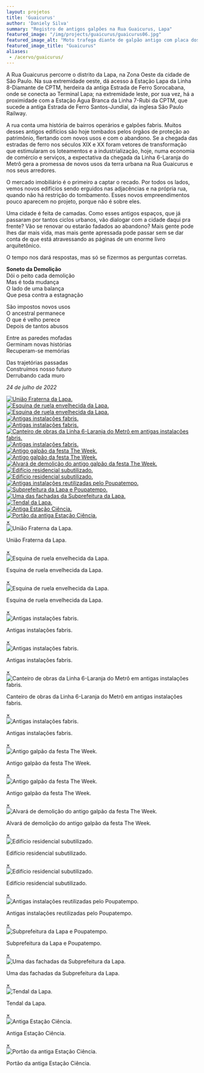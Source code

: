 ```yaml
---
layout: projetos
title: 'Guaicurus'
author: 'Daniely Silva'
summary: "Registro de antigos galpões na Rua Guaicurus, Lapa"
featured_image: "/img/projects/guaicurus/guaicurus06.jpg"
featured_image_alt: "Moto trafega diante de galpão antigo com placa dos Correios"
featured_image_title: "Guaicurus"
aliases:
 - /acervo/guaicurus/
---
```


A Rua Guaicurus percorre o distrito da Lapa, na Zona Oeste da cidade de São Paulo. Na sua extremidade oeste, dá acesso à Estação Lapa da Linha 8-Diamante de CPTM, herdeira da antiga Estrada de Ferro Sorocabana, onde se conecta ao Terminal Lapa; na extremidade leste, por sua vez, há a proximidade com a Estação Água Branca da Linha 7-Rubi da CPTM, que sucede a antiga Estrada de Ferro Santos-Jundiaí, da inglesa São Paulo Railway.

A rua conta uma história de bairros operários e galpões fabris. Muitos desses antigos edifícios são hoje tombados pelos órgãos de proteção ao patrimônio, flertando com novos usos e com o abandono. Se a chegada das estradas de ferro nos séculos XIX e XX foram vetores de transformação que estimularam os loteamentos e a industrialização, hoje, numa economia de comércio e serviços, a expectativa da chegada da Linha 6-Laranja do Metrô gera a promessa de novos usos da terra urbana na Rua Guaicurus e nos seus arredores.

O mercado imobiliário é o primeiro a captar o recado. Por todos os lados, vemos novos edifícios sendo erguidos nas adjacências e na própria rua, quando não há restrição do tombamento. Esses novos empreendimentos pouco aparecem no projeto, porque não é sobre eles.

Uma cidade é feita de camadas. Como esses antigos espaços, que já passaram por tantos ciclos urbanos, vão dialogar com a cidade daqui pra frente? Vão se renovar ou estarão fadados ao abandono? Mais gente pode lhes dar mais vida, mas mais gente apressada pode passar sem se dar conta de que está atravessando as páginas de um enorme livro arquitetônico.

O tempo nos dará respostas, mas só se fizermos as perguntas corretas.

**Soneto da Demolição**\
Dói o peito cada demolição\
Mas é toda mudança\
O lado de uma balança\
Que pesa contra a estagnação

São impostos novos usos\
O ancestral permanece\
O que é velho perece\
Depois de tantos abusos

Entre as paredes mofadas\
Germinam novas histórias\
Recuperam-se memórias

Das trajetórias passadas\
Construímos nosso futuro\
Derrubando cada muro

*24 de julho de 2022*

<div hidden>

![União Fraterna da Lapa](/img/projects/guaicurus/guaicurus07.jpg "União Fraterna da Lapa.")

![Esquina de ruela envelhecida da Lapa](/img/projects/guaicurus/guaicurus08.jpg "Esquina de ruela envelhecida da Lapa.")

![Esquina de ruela envelhecida da Lapa](/img/projects/guaicurus/guaicurus09.jpg "Esquina de ruela envelhecida da Lapa.")

![Antigas instalações fabris](/img/projects/guaicurus/guaicurus10.jpg "Antigas instalações fabris.")

![Antigas instalações fabris](/img/projects/guaicurus/guaicurus11.jpg "Antigas instalações fabris.")

![Canteiro de obras da Linha 6-Laranja do Metrô em antigas instalações fabris](/img/projects/guaicurus/guaicurus12.jpg "Canteiro de obras da Linha 6-Laranja do Metrô em antigas instalações fabris.")

![Antigas instalações fabris](/img/projects/guaicurus/guaicurus13.jpg "Antigas instalações fabris.")

![Antigo galpão da festa The Week](/img/projects/guaicurus/guaicurus14.jpg "Antigo galpão da festa The Week.")

![Antigo galpão da festa The Week](/img/projects/guaicurus/guaicurus15.jpg "Antigo galpão da festa The Week.")

![Alvará de demolição do antigo galpão da festa The Week](/img/projects/guaicurus/guaicurus16.jpg "Alvará de demolição do antigo galpão da festa The Week.")

![Edifício residencial subutilizado](/img/projects/guaicurus/guaicurus18.jpg "Edifício residencial subutilizado.")

![Edifício residencial subutilizado](/img/projects/guaicurus/guaicurus17.jpg "Edifício residencial subutilizado.")

![Antigas instalações reutilizadas pelo Poupatempo](/img/projects/guaicurus/guaicurus19.jpg "Antigas instalações reutilizadas pelo Poupatempo.")

![Subprefeitura da Lapa e Poupatempo](/img/projects/guaicurus/guaicurus20.jpg "Subprefeitura da Lapa e Poupatempo.")

![Uma das fachadas da Subprefeitura da Lapa](/img/projects/guaicurus/guaicurus21.jpg "Uma das fachadas da Subprefeitura da Lapa.")

![Tendal da Lapa](/img/projects/guaicurus/guaicurus22.jpg "Tendal da Lapa.")

![Antiga Estação Ciência](/img/projects/guaicurus/guaicurus23.jpg "Antiga Estação Ciência.")

![Portão da antiga Estação Ciência](/img/projects/guaicurus/guaicurus24.jpg "Portão da antiga Estação Ciência.")
</div>

<section class="galeria">

  <div class="item"><a href="#imagem1"><img src="/img/projects/guaicurus/guaicurus07.jpg" alt="União Fraterna da Lapa." title="União Fraterna da Lapa." /></a></div>
  <div class="item"><a href="#imagem2"><img src="/img/projects/guaicurus/guaicurus08.jpg" alt="Esquina de ruela envelhecida da Lapa." title="Esquina de ruela envelhecida da Lapa." /></a></div>
  <div class="item"><a href="#imagem3"><img src="/img/projects/guaicurus/guaicurus09.jpg" alt="Esquina de ruela envelhecida da Lapa." title="Esquina de ruela envelhecida da Lapa." /></a></div>
  <div class="item"><a href="#imagem4"><img src="/img/projects/guaicurus/guaicurus10.jpg" alt="Antigas instalações fabris." title="Antigas instalações fabris." /></a></div>
  <div class="item"><a href="#imagem5"><img src="/img/projects/guaicurus/guaicurus11.jpg" alt="Antigas instalações fabris." title="Antigas instalações fabris." /></a></div>
  <div class="item"><a href="#imagem6"><img src="/img/projects/guaicurus/guaicurus12.jpg" alt="Canteiro de obras da Linha 6-Laranja do Metrô em antigas instalações fabris." title="Canteiro de obras da Linha 6-Laranja do Metrô em antigas instalações fabris." /></a></div>
  <div class="item"><a href="#imagem7"><img src="/img/projects/guaicurus/guaicurus13.jpg" alt="Antigas instalações fabris." title="Antigas instalações fabris." /></a></div>
  <div class="item"><a href="#imagem8"><img src="/img/projects/guaicurus/guaicurus14.jpg" alt="Antigo galpão da festa The Week." title="Antigo galpão da festa The Week." /></a></div>
  <div class="item"><a href="#imagem9"><img src="/img/projects/guaicurus/guaicurus15.jpg" alt="Antigo galpão da festa The Week." title="Antigo galpão da festa The Week." /></a></div>
  <div class="item"><a href="#imagem10"><img src="/img/projects/guaicurus/guaicurus16.jpg" alt="Alvará de demolição do antigo galpão da festa The Week." title="Alvará de demolição do antigo galpão da festa The Week." /></a></div>
  <div class="item"><a href="#imagem11"><img src="/img/projects/guaicurus/guaicurus18.jpg" alt="Edifício residencial subutilizado." title="Edifício residencial subutilizado." /></a></div>
  <div class="item"><a href="#imagem12"><img src="/img/projects/guaicurus/guaicurus17.jpg" alt="Edifício residencial subutilizado." title="Edifício residencial subutilizado." /></a></div>
  <div class="item"><a href="#imagem13"><img src="/img/projects/guaicurus/guaicurus19.jpg" alt="Antigas instalações reutilizadas pelo Poupatempo." title="Antigas instalações reutilizadas pelo Poupatempo." /></a></div>
  <div class="item"><a href="#imagem14"><img src="/img/projects/guaicurus/guaicurus20.jpg" alt="Subprefeitura da Lapa e Poupatempo." title="Subprefeitura da Lapa e Poupatempo." /></a></div>
  <div class="item"><a href="#imagem15"><img src="/img/projects/guaicurus/guaicurus21.jpg" alt="Uma das fachadas da Subprefeitura da Lapa." title="Uma das fachadas da Subprefeitura da Lapa." /></a></div>
  <div class="item"><a href="#imagem16"><img src="/img/projects/guaicurus/guaicurus22.jpg" alt="Tendal da Lapa." title="Tendal da Lapa." /></a></div>
  <div class="item"><a href="#imagem17"><img src="/img/projects/guaicurus/guaicurus23.jpg" alt="Antiga Estação Ciência." title="Antiga Estação Ciência." /></a></div>
  <div class="item"><a href="#imagem18"><img src="/img/projects/guaicurus/guaicurus24.jpg" alt="Portão da antiga Estação Ciência." title="Portão da antiga Estação Ciência." /></a></div>

</section>

<div class="lightboxes">

  <div class="lightbox" id="imagem1"><a href="#" class="fechar">&times;</a><div class="conteudo"><img src="/img/projects/guaicurus/guaicurus07.jpg" alt="União Fraterna da Lapa." title="União Fraterna da Lapa." /><p>União Fraterna da Lapa.</p></div></div>
  <div class="lightbox" id="imagem2"><a href="#" class="fechar">&times;</a><div class="conteudo"><img src="/img/projects/guaicurus/guaicurus08.jpg" alt="Esquina de ruela envelhecida da Lapa." title="Esquina de ruela envelhecida da Lapa." /><p>Esquina de ruela envelhecida da Lapa.</p></div></div>
  <div class="lightbox" id="imagem3"><a href="#" class="fechar">&times;</a><div class="conteudo"><img src="/img/projects/guaicurus/guaicurus09.jpg" alt="Esquina de ruela envelhecida da Lapa." title="Esquina de ruela envelhecida da Lapa." /><p>Esquina de ruela envelhecida da Lapa.</p></div></div>
  <div class="lightbox" id="imagem4"><a href="#" class="fechar">&times;</a><div class="conteudo"><img src="/img/projects/guaicurus/guaicurus10.jpg" alt="Antigas instalações fabris." title="Antigas instalações fabris." /><p>Antigas instalações fabris.</p></div></div>
  <div class="lightbox" id="imagem5"><a href="#" class="fechar">&times;</a><div class="conteudo"><img src="/img/projects/guaicurus/guaicurus11.jpg" alt="Antigas instalações fabris." title="Antigas instalações fabris." /><p>Antigas instalações fabris.</p></div></div>
  <div class="lightbox" id="imagem6"><a href="#" class="fechar">&times;</a><div class="conteudo"><img src="/img/projects/guaicurus/guaicurus12.jpg" alt="Canteiro de obras da Linha 6-Laranja do Metrô em antigas instalações fabris." title="Canteiro de obras da Linha 6-Laranja do Metrô em antigas instalações fabris." /><p>Canteiro de obras da Linha 6-Laranja do Metrô em antigas instalações fabris.</p></div></div>
  <div class="lightbox" id="imagem7"><a href="#" class="fechar">&times;</a><div class="conteudo"><img src="/img/projects/guaicurus/guaicurus13.jpg" alt="Antigas instalações fabris." title="Antigas instalações fabris." /><p>Antigas instalações fabris.</p></div></div>
  <div class="lightbox" id="imagem8"><a href="#" class="fechar">&times;</a><div class="conteudo"><img src="/img/projects/guaicurus/guaicurus14.jpg" alt="Antigo galpão da festa The Week." title="Antigo galpão da festa The Week." /><p>Antigo galpão da festa The Week.</p></div></div>
  <div class="lightbox" id="imagem9"><a href="#" class="fechar">&times;</a><div class="conteudo"><img src="/img/projects/guaicurus/guaicurus15.jpg" alt="Antigo galpão da festa The Week." title="Antigo galpão da festa The Week." /><p>Antigo galpão da festa The Week.</p></div></div>
  <div class="lightbox" id="imagem10"><a href="#" class="fechar">&times;</a><div class="conteudo"><img src="/img/projects/guaicurus/guaicurus16.jpg" alt="Alvará de demolição do antigo galpão da festa The Week." title="Alvará de demolição do antigo galpão da festa The Week." /><p>Alvará de demolição do antigo galpão da festa The Week.</p></div></div>
  <div class="lightbox" id="imagem11"><a href="#" class="fechar">&times;</a><div class="conteudo"><img src="/img/projects/guaicurus/guaicurus18.jpg" alt="Edifício residencial subutilizado." title="Edifício residencial subutilizado." /><p>Edifício residencial subutilizado.</p></div></div>
  <div class="lightbox" id="imagem12"><a href="#" class="fechar">&times;</a><div class="conteudo"><img src="/img/projects/guaicurus/guaicurus17.jpg" alt="Edifício residencial subutilizado." title="Edifício residencial subutilizado." /><p>Edifício residencial subutilizado.</p></div></div>
  <div class="lightbox" id="imagem13"><a href="#" class="fechar">&times;</a><div class="conteudo"><img src="/img/projects/guaicurus/guaicurus19.jpg" alt="Antigas instalações reutilizadas pelo Poupatempo." title="Antigas instalações reutilizadas pelo Poupatempo." /><p>Antigas instalações reutilizadas pelo Poupatempo.</p></div></div>
  <div class="lightbox" id="imagem14"><a href="#" class="fechar">&times;</a><div class="conteudo"><img src="/img/projects/guaicurus/guaicurus20.jpg" alt="Subprefeitura da Lapa e Poupatempo." title="Subprefeitura da Lapa e Poupatempo." /><p>Subprefeitura da Lapa e Poupatempo.</p></div></div>
  <div class="lightbox" id="imagem15"><a href="#" class="fechar">&times;</a><div class="conteudo"><img src="/img/projects/guaicurus/guaicurus21.jpg" alt="Uma das fachadas da Subprefeitura da Lapa." title="Uma das fachadas da Subprefeitura da Lapa." /><p>Uma das fachadas da Subprefeitura da Lapa.</p></div></div>
  <div class="lightbox" id="imagem16"><a href="#" class="fechar">&times;</a><div class="conteudo"><img src="/img/projects/guaicurus/guaicurus22.jpg" alt="Tendal da Lapa." title="Tendal da Lapa." /><p>Tendal da Lapa.</p></div></div>
  <div class="lightbox" id="imagem17"><a href="#" class="fechar">&times;</a><div class="conteudo"><img src="/img/projects/guaicurus/guaicurus23.jpg" alt="Antiga Estação Ciência." title="Antiga Estação Ciência." /><p>Antiga Estação Ciência.</p></div></div>
  <div class="lightbox" id="imagem18"><a href="#" class="fechar">&times;</a><div class="conteudo"><img src="/img/projects/guaicurus/guaicurus24.jpg" alt="Portão da antiga Estação Ciência." title="Portão da antiga Estação Ciência." /><p>Portão da antiga Estação Ciência.</p></div></div>
</div>
